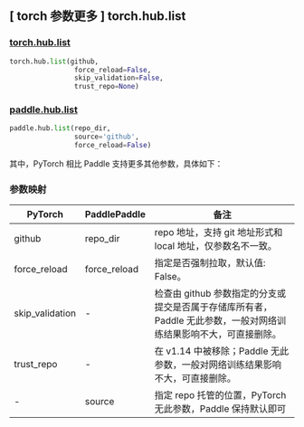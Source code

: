 ## [ torch 参数更多 ] torch.hub.list

### [torch.hub.list](https://pytorch.org/docs/stable/hub.html?highlight=hub+list#torch.hub.list)

```python
torch.hub.list(github,
                force_reload=False,
                skip_validation=False,
                trust_repo=None)
```

### [paddle.hub.list](https://www.paddlepaddle.org.cn/documentation/docs/zh/develop/api/paddle/hub/list_cn.html)

```python
paddle.hub.list(repo_dir,
                source='github',
                force_reload=False)
```


其中，PyTorch 相比 Paddle 支持更多其他参数，具体如下：

### 参数映射

| PyTorch       | PaddlePaddle | 备注                                                   |
| ------------- | ------------ | ------------------------------------------------------ |
| github        | repo_dir      |repo 地址，支持 git 地址形式和 local 地址，仅参数名不一致。|
| force_reload   | force_reload |指定是否强制拉取，默认值: False。             |
| skip_validation| -            |检查由 github 参数指定的分支或提交是否属于存储库所有者，Paddle 无此参数，一般对网络训练结果影响不大，可直接删除。|
| trust_repo     | -            |在 v1.14 中被移除；Paddle 无此参数，一般对网络训练结果影响不大，可直接删除。|
| -              |source        |指定 repo 托管的位置，PyTorch 无此参数，Paddle 保持默认即可|
